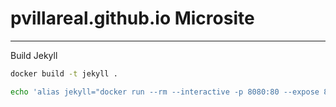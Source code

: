 # pvillareal.github.io Microsite

---
Build Jekyll
``` bash
docker build -t jekyll .
```
``` bash
echo 'alias jekyll="docker run --rm --interactive -p 8080:80 --expose 80 --tty --volume $PWD:/app -w /app jekyll jekyll"' >> ~/.bash_profile
```
